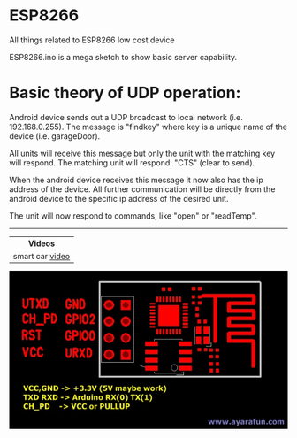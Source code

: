 ESP8266
=======

All things related to ESP8266 low cost device

ESP8266.ino is a mega sketch to show basic server capability.

Basic theory of UDP operation:
==============================
   Android device sends out a UDP broadcast to local network (i.e. 192.168.0.255).  The message is "findkey" where key is a unique name of the device (i.e. garageDoor).
   
   All units will receive this message but only the unit with the matching key will respond.  The matching unit will respond: "CTS" (clear to send).
   
   When the android device receives this message it now also has the ip address of the device.  All further communication will  be directly from the android device to the specific ip address of the desired unit.

   The unit will now respond to commands, like "open" or "readTemp".


<hr>
<table>
<tr><th>Videos</th></tr>
<tr><td>smart car <a href="https://www.youtube.com/watch?v=Go8Tyr9nKlo&feature=youtu.be">video</a></td></tr>
</table>
 
<img src="ESP8266.jpg">